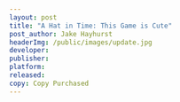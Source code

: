 ```yaml
---
layout: post
title: "A Hat in Time: This Game is Cute"
post_author: Jake Hayhurst
headerImg: /public/images/update.jpg
developer:
publisher:
platform: 
released:
copy: Copy Purchased
---
```

